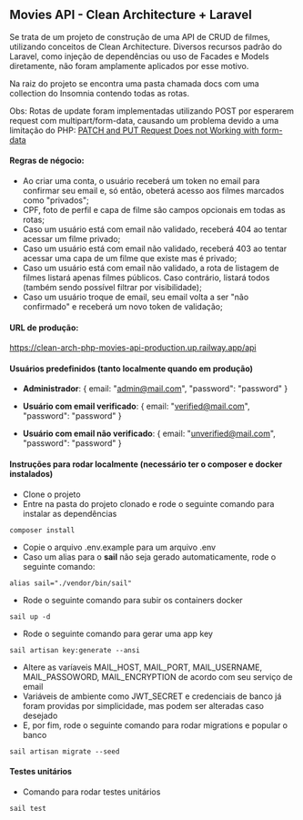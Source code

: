 ## Movies API - Clean Architecture + Laravel

Se trata de um projeto de construção de uma API de CRUD de filmes, utilizando conceitos de Clean Architecture. Diversos recursos padrão do Laravel, como injeção de dependências ou uso de Facades e Models diretamente, não foram amplamente aplicados por esse motivo.

Na raiz do projeto se encontra uma pasta chamada docs com uma collection do Insomnia contendo todas as rotas.

Obs: Rotas de update foram implementadas utilizando POST por esperarem request com multipart/form-data, causando um problema devido a uma limitação do PHP: [PATCH and PUT Request Does not Working with form-data](https://stackoverflow.com/questions/50691938/patch-and-put-request-does-not-working-with-form-data)

#### Regras de négocio:
- Ao criar uma conta, o usuário receberá um token no email para confirmar seu email e, só então, obeterá acesso aos filmes marcados como "privados";
- CPF, foto de perfil e capa de filme são campos opcionais em todas as rotas;
- Caso um usuário está com email não validado, receberá 404 ao tentar acessar um filme privado;
- Caso um usuário está com email não validado, receberá 403 ao tentar acessar uma capa de um filme que existe mas é privado;
- Caso um usuário está com email não validado, a rota de listagem de filmes listará apenas filmes públicos. Caso contrário, listará todos (também sendo possível filtrar por visibilidade);
- Caso um usuário troque de email, seu email volta a ser "não confirmado" e receberá um novo token de validação;

#### URL de produção:
https://clean-arch-php-movies-api-production.up.railway.app/api

#### Usuários predefinidos (tanto localmente quando em produção)
- **Administrador**: {
    email: "admin@mail.com", "password": "password"
}

- **Usuário com email verificado**: {
    email: "verified@mail.com", "password": "password"
}

- **Usuário com email não verificado**: {
    email: "unverified@mail.com", "password": "password"
}

#### Instruções para rodar localmente (necessário ter o composer e docker instalados)
- Clone o projeto
- Entre na pasta do projeto clonado e rode o seguinte comando para instalar as dependências
```
composer install
```
- Copie o arquivo .env.example para um arquivo .env
- Caso um alias para o **sail** não seja gerado automaticamente, rode o seguinte comando:
```
alias sail="./vendor/bin/sail"  
```
- Rode o seguinte comando para subir os containers docker
```
sail up -d
```
- Rode o seguinte comando para gerar uma app key
```
sail artisan key:generate --ansi
```
- Altere as varíaveis MAIL_HOST, MAIL_PORT, MAIL_USERNAME, MAIL_PASSOWORD, MAIL_ENCRYPTION de acordo com seu serviço de email
- Variáveis de ambiente como JWT_SECRET e credenciais de banco já foram providas por simplicidade, mas podem ser alteradas caso desejado
- E, por fim, rode o seguinte comando para rodar migrations e popular o banco
```
sail artisan migrate --seed
```
#### Testes unitários
- Comando para rodar testes unitários
```
sail test
```
